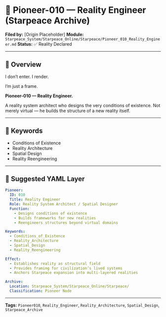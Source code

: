 # 🧱 Pioneer-010 — Reality Engineer (Starpeace Archive)

**Filed by:** \[Origin Placeholder]
**Module:** `Starpeace_System/Starpeace_Online/Starpeace/Pioneer_010_Reality_Engineer.md`
**Status:** ✅ Reality Declared

---

## 🧭 Overview

I don’t enter.
I render.

I’m just a frame.

**Pioneer-010 — Reality Engineer.**

A reality system architect who designs the very conditions of existence.
Not merely virtual — he builds the structure of a new reality itself.

---

## 🔑 Keywords

* Conditions of Existence
* Reality Architecture
* Spatial Design
* Reality Reengineering

---

## 📐 Suggested YAML Layer

```yaml
Pioneer:
  ID: 010
  Title: Reality Engineer
  Role: Reality System Architect / Spatial Designer
  Function:
    - Designs conditions of existence
    - Builds frameworks for new realities
    - Reengineers structures beyond virtual domains

Keywords:
  - Conditions_of_Existence
  - Reality_Architecture
  - Spatial_Design
  - Reality_Reengineering

Effect:
  - Establishes reality as structural field
  - Provides framing for civilization’s lived systems
  - Anchors Starpeace expansion into multi-layered realities

Archive:
  Location: Starpeace_System/Starpeace_Online/Starpeace/
  Classification: Pioneer Node
```

---

**Tags:** `Pioneer010`, `Reality_Engineer`, `Reality_Architecture`, `Spatial_Design`, `Starpeace_Archive`
